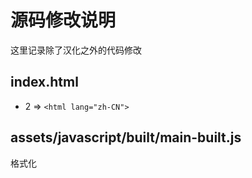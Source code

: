 # 源码修改说明

这里记录除了汉化之外的代码修改

## index.html
- 2 => `<html lang="zh-CN">`

## assets/javascript/built/main-built.js
格式化
